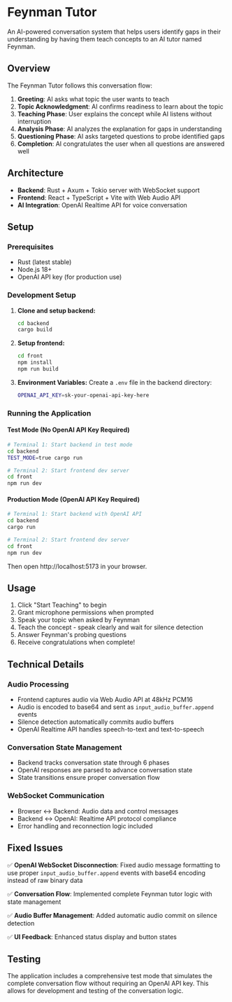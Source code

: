 # Feynman Tutor

An AI-powered conversation system that helps users identify gaps in their understanding by having them teach concepts to an AI tutor named Feynman.

## Overview

The Feynman Tutor follows this conversation flow:
1. **Greeting**: AI asks what topic the user wants to teach
2. **Topic Acknowledgment**: AI confirms readiness to learn about the topic
3. **Teaching Phase**: User explains the concept while AI listens without interruption
4. **Analysis Phase**: AI analyzes the explanation for gaps in understanding
5. **Questioning Phase**: AI asks targeted questions to probe identified gaps
6. **Completion**: AI congratulates the user when all questions are answered well

## Architecture

- **Backend**: Rust + Axum + Tokio server with WebSocket support
- **Frontend**: React + TypeScript + Vite with Web Audio API
- **AI Integration**: OpenAI Realtime API for voice conversation

## Setup

### Prerequisites
- Rust (latest stable)
- Node.js 18+
- OpenAI API key (for production use)

### Development Setup

1. **Clone and setup backend:**
   ```bash
   cd backend
   cargo build
   ```

2. **Setup frontend:**
   ```bash
   cd front
   npm install
   npm run build
   ```

3. **Environment Variables:**
   Create a `.env` file in the backend directory:
   ```bash
   OPENAI_API_KEY=sk-your-openai-api-key-here
   ```

### Running the Application

#### Test Mode (No OpenAI API Key Required)
```bash
# Terminal 1: Start backend in test mode
cd backend
TEST_MODE=true cargo run

# Terminal 2: Start frontend dev server
cd front
npm run dev
```

#### Production Mode (OpenAI API Key Required)
```bash
# Terminal 1: Start backend with OpenAI API
cd backend
cargo run

# Terminal 2: Start frontend dev server  
cd front
npm run dev
```

Then open http://localhost:5173 in your browser.

## Usage

1. Click "Start Teaching" to begin
2. Grant microphone permissions when prompted
3. Speak your topic when asked by Feynman
4. Teach the concept - speak clearly and wait for silence detection
5. Answer Feynman's probing questions
6. Receive congratulations when complete!

## Technical Details

### Audio Processing
- Frontend captures audio via Web Audio API at 48kHz PCM16
- Audio is encoded to base64 and sent as `input_audio_buffer.append` events
- Silence detection automatically commits audio buffers
- OpenAI Realtime API handles speech-to-text and text-to-speech

### Conversation State Management
- Backend tracks conversation state through 6 phases
- OpenAI responses are parsed to advance conversation state
- State transitions ensure proper conversation flow

### WebSocket Communication
- Browser ↔ Backend: Audio data and control messages
- Backend ↔ OpenAI: Realtime API protocol compliance
- Error handling and reconnection logic included

## Fixed Issues

✅ **OpenAI WebSocket Disconnection**: Fixed audio message formatting to use proper `input_audio_buffer.append` events with base64 encoding instead of raw binary data

✅ **Conversation Flow**: Implemented complete Feynman tutor logic with state management

✅ **Audio Buffer Management**: Added automatic audio commit on silence detection

✅ **UI Feedback**: Enhanced status display and button states

## Testing

The application includes a comprehensive test mode that simulates the complete conversation flow without requiring an OpenAI API key. This allows for development and testing of the conversation logic.